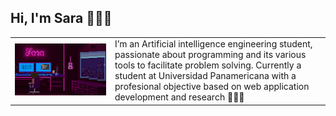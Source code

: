 ## Hi, I'm Sara 👩🏽‍💻
<!-- <div>
    <div>
        <p align="center">
            <img src="background.png" width="80%" />
        </p>    
    </div>

    <div>
        <h1>hola</h1>
    </div>
</div> -->
<table>
<tr>
</tr>
<tr>
<td>
    <img src="background.png" />
</td>
<td>
    I’m an Artificial intelligence engineering
                    student, passionate about
                    programming and its various tools to
                    facilitate problem solving. Currently a
                    student at Universidad Panamericana
                    with a profesional objective based on
                    web application development and
                    research 👩🏽‍💻
</td>
</tr>
</table>